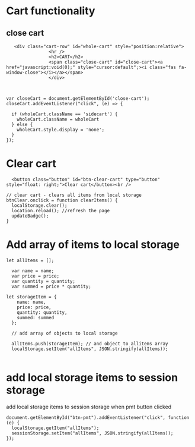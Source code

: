 Cart functionality
===================

close cart
------------
```
   <div class="cart-row" id="whole-cart" style="position:relative">
                <hr />
                <h2>CART</h2>
                <span class="close-cart" id="close-cart"><a href="javascript:void(0);" style="cursor:default";><i class="fas fa-window-close"></i></a></span>
                </div>

                 
```
```
var closeCart = document.getElementById('close-cart');
closeCart.addEventListener("click", (e) => {

  if (wholeCart.className == 'sidecart') {
    wholeCart.className = wholeCart
  } else {
    wholeCart.style.display = 'none';
  }
});
```

Clear cart
===========
```
  <button class="button" id="btn-clear-cart" type="button" style="float: right;">Clear cart</button><br />
```
```
// clear cart - clears all items from local storage
btnClear.onclick = function clearItems() {
  localStorage.clear();
  location.reload(); //refresh the page
  updateBadge();
}
```

Add array of items to local storage
====================================
```
let allItems = [];

  var name = name;
  var price = price;
  var quantity = quantity;
  var summed = price * quantity;

let storageItem = {
    name: name,
    price: price,
    quantity: quantity,
    summed: summed
  };
  
  // add array of objects to local storage
  
  allItems.push(storageItem); // and object to allitems array
  localStorage.setItem("allItems", JSON.stringify(allItems)); 
  
```

add local storage items to session storage 
============================================

add local storage items to session storage when pmt button clicked
```
document.getElementById("btn-pmt").addEventListener("click", function (e) {
  localStorage.getItem("allItems"); 
  sessionStorage.setItem("allItems", JSON.stringify(allItems));
});
```
